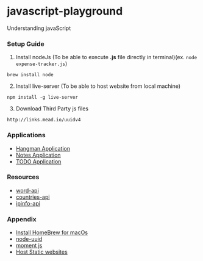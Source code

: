 # javascript-playground
Understanding javaScript

### Setup Guide

1. Install nodeJs (To be able to execute **.js** file directly in terminal)(ex. ```node expense-tracker.js```)
```
brew install node
```

2. Install live-server (To be able to host website from local machine)
```
npm install -g live-server
```

3. Download Third Party js files
```
http://links.mead.io/uuidv4
```

### Applications

* [Hangman Application](https://eloquent-dubinsky-dcf249.netlify.com)
* [Notes Application](https://pensive-edison-320afe.netlify.com)
* [TODO Application](https://confident-edison-360e56.netlify.com)

### Resources
* [word-api](http://puzzle.mead.io/puzzle)
* [countries-api](https://restcountries.eu/rest/v2/all)
* [ipinfo-api](https://ipinfo.io)


### Appendix
* [Install HomeBrew for macOs](https://brew.sh/)
* [node-uuid](https://github.com/kelektiv/node-uuid)
* [moment js](https://momentjs.com/)
* [Host Static websites](https://www.netlify.com)
